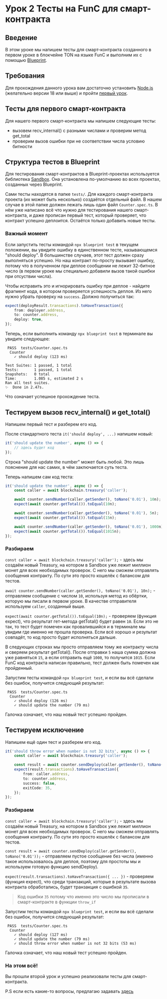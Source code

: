 # Урок 2 Тесты на FunC для смарт-контракта

## Введение

В этом уроке мы напишем тесты для смарт-контракта созданного в первом уроке в блокчейне TON на языке FunC и выполним их с помощью [Blueprint](https://github.com/ton-community/blueprint).

## Требования

Для прохождения данного урока вам достаточно установить [Node.js](https://nodejs.org) (желательно версии 18 или выше) и пройти [первый урок](https://github.com/romanovichim/TonFunClessons_ru/blob/main/1lesson/firstlesson.md).

## Teсты для первого смарт-контракта

Для нашего первого смарт-контракта мы напишем следующие тесты:

-   вызовем recv_internal() с разными числами и проверим метод get_total
-   проверим вызов ошибки при не соответствии числа условию битности

## Структура тестов в Blueprint

Для тестирования смарт-контрактов в Blueprint-проектах используется библиотека [Sandbox](https://github.com/ton-community/sandbox). Она установлена по-умолчанию во всех проектах, созданных через Blueprint.

Сами тесты находятся в папке `tests/`. Для каждого смарт-контракта проекта (их может быть несколько) создаётся отдельный файл. В нашем случае в этой папке должен лежать лишь один файл `Counter.spec.ts`. В нём уже написано всё что нужно для тестирования нашего смарт-контракта, и даже прописан первый тест, который проверяет, что контракт успешно деплоится. Остаётся только добавить новые тесты.

### Важный момент

Если запустить тесты командой `npx blueprint test` в текущем положении, вы увидите ошибку в единственном тесте, называющемся "should deploy". В большинстве случаев, этот тест должен сразу выполняться успешно. Но наш контракт по-просту вызывает ошибку, потому что в полученном при деплое сообщении не лежит 32-битное число (в первом уроке мы специально добавили вызов такой ошибки при отсуствии числа).

Чтобы исправить это и игнорировать ошибку при деплое - найдите фрагмент кода, в котором проверяется успешность деплоя. Из него нужно убрать проверку на `success`. Должно получиться так:

```ts
expect(deployResult.transactions).toHaveTransaction({
    from: deployer.address,
    to: counter.address,
    deploy: true,
});
```

Теперь, если выполнить команду `npx blueprint test` в терминале вы увидите следующее:

```
 PASS  tests/Counter.spec.ts
  Counter
    ✓ should deploy (123 ms)

Test Suites: 1 passed, 1 total
Tests:       1 passed, 1 total
Snapshots:   0 total
Time:        1.085 s, estimated 2 s
Ran all test suites.
✨  Done in 2.47s.
```

Что означает успешное прохождение теста.

## Тестируем вызов recv_internal() и get_total()

Напишем первый тест и разберем его код.

После стандартного теста `it('should deploy', ...)` напишем новый:

```ts
it('should update the number', async () => {
    // здесь будет код
});
```

Строка "should update the number" может быть любой. Это лишь пояснение для нас самих, в чём заключается суть теста.

Теперь напишем сам код теста:

```ts
it('should update the number', async () => {
    const caller = await blockchain.treasury('caller');

    await counter.sendNumber(caller.getSender(), toNano('0.01'), 10n);
    expect(await counter.getTotal()).toEqual(10n);

    await counter.sendNumber(caller.getSender(), toNano('0.01'), 5n);
    expect(await counter.getTotal()).toEqual(15n);

    await counter.sendNumber(caller.getSender(), toNano('0.01'), 1000n);
    expect(await counter.getTotal()).toEqual(1015n);
});
```

### Разбираем

`const caller = await blockchain.treasury('caller');` - здесь мы создаём новый Treasury, на котором в Sandbox уже лежит миллион монет для всех необходимых проверок. С него мы сможем отправлять сообщения контракту. По сути это просто кошелёк с балансом для тестов.

`await counter.sendNumber(caller.getSender(), toNano('0.01'), 10n);` - отправляем сообщение с числом `10`, используя метод из обёртки, которую мы писали в первом уроке. В качестве отправителя используем `caller`, созданный выше.

`expect(await counter.getTotal()).toEqual(10n);` - проверяем (функция expect), что результат гет-метода getTotal() будет равен `10`. Если это не так, то тест будет помечен как провалившийся и в терминале мы увидим где именно не прошла проверка. Если всё хорошо и результат совпадёт, то код просто будет исполняться дальше.

В следующих строках мы просто отправляем тому же контракту числа и сверяем результат getTotal(). После отправки `5` наша сумма должна уже равняться `15`, а если отправить ещё `1000`, то получится `1015`. Если FunC код контракта написан правильно, тест должен быть помечен как пройденный.

Запустим тесты командой `npx blueprint test`, и если вы всё сделали без ошибок, получится следующий результат:

```
 PASS  tests/Counter.spec.ts
  Counter
    ✓ should deploy (126 ms)
    ✓ should update the number (79 ms)
```

Галочка означает, что наш новый тест успешно пройден.

## Тестируем исключение

Напишем ещё один тест и разберем его код.

```ts
it('should throw error when number is not 32 bits', async () => {
    const caller = await blockchain.treasury('caller');

    const result = await counter.sendDeploy(caller.getSender(), toNano('0.01'));
    expect(result.transactions).toHaveTransaction({
        from: caller.address,
        to: counter.address,
        success: false,
        exitCode: 35,
    });
});
```

### Разбираем

`const caller = await blockchain.treasury('caller');` - здесь мы создаём новый Treasury, на котором в Sandbox уже лежит миллион монет для всех необходимых проверок. С него мы сможем отправлять сообщения контракту. По сути это просто кошелёк с балансом для тестов.

`const result = await counter.sendDeploy(caller.getSender(), toNano('0.01'));` - отправляем пустое сообщение без числа (именно такое использовалось для деплоя, поэтому для простоты мы и используем готовую функцию sendDeploy).

`expect(result.transactions).toHaveTransaction({ ... })` - проверяем (функция expect), что среди транзакций, которые в результате вызова контракта обработались, будет транзакция с ошибкой `35`.

> Код ошибки `35` потому что именно это число мы прописали в смарт-контракте в функции `throw_if`

Запустим тесты командой `npx blueprint test`, и если вы всё сделали без ошибок, получится следующий результат:

```
 PASS  tests/Counter.spec.ts
  Counter
    ✓ should deploy (127 ms)
    ✓ should update the number (79 ms)
    ✓ should throw error when number is not 32 bits (53 ms)
```

Галочка означает, что наш новый тест успешно пройден.

### На этом всё!

Вы прошли второй урок и успешно реализовали тесты для смарт-контракта.

P.S если есть какие-то вопросы, предлагаю задавать [здесь](https://t.me/ton_learn)
